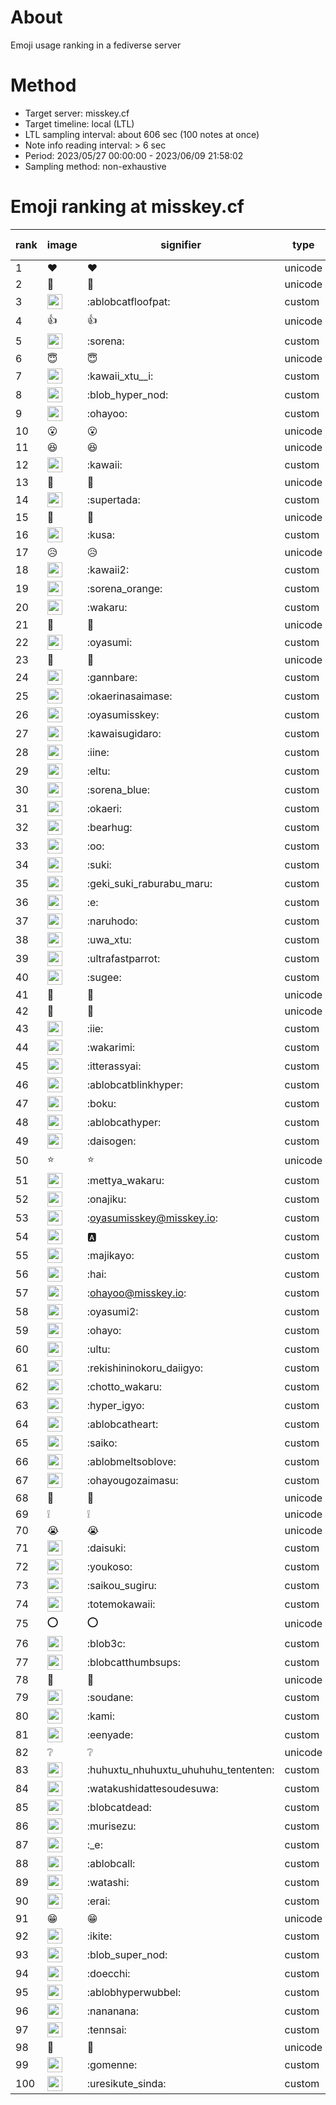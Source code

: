 # About
Emoji usage ranking in a fediverse server

# Method
- Target server: misskey.cf
- Target timeline: local (LTL)
- LTL sampling interval: about 606 sec (100 notes at once)
- Note info reading interval: > 6 sec
- Period: 2023/05/27 00:00:00 - 2023/06/09 21:58:02 
- Sampling method: non-exhaustive

# Emoji ranking at misskey.cf

|rank|image|signifier|type|frequency score|
|----|----|----|----|----|
|1|❤|❤|unicode|10050|
|2|🎉|🎉|unicode|7323|
|3|<img height="24" src="https://misskey.cf/emoji/ablobcatfloofpat.webp">|:ablobcatfloofpat:|custom|4846|
|4|👍|👍|unicode|3413|
|5|<img height="24" src="https://misskey.cf/emoji/sorena.webp">|:sorena:|custom|2100|
|6|😇|😇|unicode|1998|
|7|<img height="24" src="https://misskey.cf/emoji/kawaii_xtu__i.webp">|:kawaii_xtu__i:|custom|1596|
|8|<img height="24" src="https://misskey.cf/emoji/blob_hyper_nod.webp">|:blob_hyper_nod:|custom|1549|
|9|<img height="24" src="https://misskey.cf/emoji/ohayoo.webp">|:ohayoo:|custom|1274|
|10|😮|😮|unicode|1225|
|11|😆|😆|unicode|1223|
|12|<img height="24" src="https://misskey.cf/emoji/kawaii.webp">|:kawaii:|custom|1088|
|13|🤔|🤔|unicode|978|
|14|<img height="24" src="https://misskey.cf/emoji/supertada.webp">|:supertada:|custom|958|
|15|🙌|🙌|unicode|904|
|16|<img height="24" src="https://misskey.cf/emoji/kusa.webp">|:kusa:|custom|851|
|17|😥|😥|unicode|816|
|18|<img height="24" src="https://misskey.cf/emoji/kawaii2.webp">|:kawaii2:|custom|659|
|19|<img height="24" src="https://misskey.cf/emoji/sorena_orange.webp">|:sorena_orange:|custom|651|
|20|<img height="24" src="https://misskey.cf/emoji/wakaru.webp">|:wakaru:|custom|640|
|21|🥺|🥺|unicode|637|
|22|<img height="24" src="https://misskey.cf/emoji/oyasumi.webp">|:oyasumi:|custom|595|
|23|💙|💙|unicode|573|
|24|<img height="24" src="https://misskey.cf/emoji/gannbare.webp">|:gannbare:|custom|548|
|25|<img height="24" src="https://misskey.cf/emoji/okaerinasaimase.webp">|:okaerinasaimase:|custom|481|
|26|<img height="24" src="https://misskey.cf/emoji/oyasumisskey.webp">|:oyasumisskey:|custom|479|
|27|<img height="24" src="https://misskey.cf/emoji/kawaisugidaro.webp">|:kawaisugidaro:|custom|475|
|28|<img height="24" src="https://misskey.cf/emoji/iine.webp">|:iine:|custom|461|
|29|<img height="24" src="https://misskey.cf/emoji/eltu.webp">|:eltu:|custom|457|
|30|<img height="24" src="https://misskey.cf/emoji/sorena_blue.webp">|:sorena_blue:|custom|418|
|31|<img height="24" src="https://misskey.cf/emoji/okaeri.webp">|:okaeri:|custom|416|
|32|<img height="24" src="https://misskey.cf/emoji/bearhug.webp">|:bearhug:|custom|402|
|33|<img height="24" src="https://misskey.cf/emoji/oo.webp">|:oo:|custom|379|
|34|<img height="24" src="https://misskey.cf/emoji/suki.webp">|:suki:|custom|370|
|35|<img height="24" src="https://misskey.cf/emoji/geki_suki_raburabu_maru.webp">|:geki_suki_raburabu_maru:|custom|366|
|36|<img height="24" src="https://misskey.cf/emoji/e.webp">|:e:|custom|354|
|37|<img height="24" src="https://misskey.cf/emoji/naruhodo.webp">|:naruhodo:|custom|349|
|38|<img height="24" src="https://misskey.cf/emoji/uwa_xtu.webp">|:uwa_xtu:|custom|345|
|39|<img height="24" src="https://misskey.cf/emoji/ultrafastparrot.webp">|:ultrafastparrot:|custom|343|
|40|<img height="24" src="https://misskey.cf/emoji/sugee.webp">|:sugee:|custom|328|
|41|🍮|🍮|unicode|323|
|42|🫶|🫶|unicode|320|
|43|<img height="24" src="https://misskey.cf/emoji/iie.webp">|:iie:|custom|318|
|44|<img height="24" src="https://misskey.cf/emoji/wakarimi.webp">|:wakarimi:|custom|316|
|45|<img height="24" src="https://misskey.cf/emoji/itterassyai.webp">|:itterassyai:|custom|309|
|46|<img height="24" src="https://misskey.cf/emoji/ablobcatblinkhyper.webp">|:ablobcatblinkhyper:|custom|297|
|47|<img height="24" src="https://misskey.cf/emoji/boku.webp">|:boku:|custom|297|
|48|<img height="24" src="https://misskey.cf/emoji/ablobcathyper.webp">|:ablobcathyper:|custom|294|
|49|<img height="24" src="https://misskey.cf/emoji/daisogen.webp">|:daisogen:|custom|293|
|50|⭐|⭐|unicode|291|
|51|<img height="24" src="https://misskey.cf/emoji/mettya_wakaru.webp">|:mettya_wakaru:|custom|287|
|52|<img height="24" src="https://misskey.cf/emoji/onajiku.webp">|:onajiku:|custom|286|
|53|<img height="24" src="https://misskey.cf/emoji/oyasumisskey.webp">|:oyasumisskey@misskey.io:|custom|285|
|54|<img height="24" src="https://misskey.cf/emoji/a.webp">|:a:|custom|274|
|55|<img height="24" src="https://misskey.cf/emoji/majikayo.webp">|:majikayo:|custom|272|
|56|<img height="24" src="https://misskey.cf/emoji/hai.webp">|:hai:|custom|264|
|57|<img height="24" src="https://misskey.cf/emoji/ohayoo.webp">|:ohayoo@misskey.io:|custom|262|
|58|<img height="24" src="https://misskey.cf/emoji/oyasumi2.webp">|:oyasumi2:|custom|255|
|59|<img height="24" src="https://misskey.cf/emoji/ohayo.webp">|:ohayo:|custom|253|
|60|<img height="24" src="https://misskey.cf/emoji/ultu.webp">|:ultu:|custom|252|
|61|<img height="24" src="https://misskey.cf/emoji/rekishininokoru_daiigyo.webp">|:rekishininokoru_daiigyo:|custom|250|
|62|<img height="24" src="https://misskey.cf/emoji/chotto_wakaru.webp">|:chotto_wakaru:|custom|249|
|63|<img height="24" src="https://misskey.cf/emoji/hyper_igyo.webp">|:hyper_igyo:|custom|240|
|64|<img height="24" src="https://misskey.cf/emoji/ablobcatheart.webp">|:ablobcatheart:|custom|227|
|65|<img height="24" src="https://misskey.cf/emoji/saiko.webp">|:saiko:|custom|225|
|66|<img height="24" src="https://misskey.cf/emoji/ablobmeltsoblove.webp">|:ablobmeltsoblove:|custom|223|
|67|<img height="24" src="https://misskey.cf/emoji/ohayougozaimasu.webp">|:ohayougozaimasu:|custom|210|
|68|💢|💢|unicode|210|
|69|❕|❕|unicode|207|
|70|😭|😭|unicode|200|
|71|<img height="24" src="https://misskey.cf/emoji/daisuki.webp">|:daisuki:|custom|198|
|72|<img height="24" src="https://misskey.cf/emoji/youkoso.webp">|:youkoso:|custom|197|
|73|<img height="24" src="https://misskey.cf/emoji/saikou_sugiru.webp">|:saikou_sugiru:|custom|196|
|74|<img height="24" src="https://misskey.cf/emoji/totemokawaii.webp">|:totemokawaii:|custom|194|
|75|⭕|⭕|unicode|192|
|76|<img height="24" src="https://misskey.cf/emoji/blob3c.webp">|:blob3c:|custom|192|
|77|<img height="24" src="https://misskey.cf/emoji/blobcatthumbsups.webp">|:blobcatthumbsups:|custom|191|
|78|🍚|🍚|unicode|185|
|79|<img height="24" src="https://misskey.cf/emoji/soudane.webp">|:soudane:|custom|179|
|80|<img height="24" src="https://misskey.cf/emoji/kami.webp">|:kami:|custom|178|
|81|<img height="24" src="https://misskey.cf/emoji/eenyade.webp">|:eenyade:|custom|175|
|82|❔|❔|unicode|168|
|83|<img height="24" src="https://misskey.cf/emoji/huhuxtu_nhuhuxtu_uhuhuhu_tententen.webp">|:huhuxtu_nhuhuxtu_uhuhuhu_tententen:|custom|167|
|84|<img height="24" src="https://misskey.cf/emoji/watakushidattesoudesuwa.webp">|:watakushidattesoudesuwa:|custom|165|
|85|<img height="24" src="https://misskey.cf/emoji/blobcatdead.webp">|:blobcatdead:|custom|165|
|86|<img height="24" src="https://misskey.cf/emoji/murisezu.webp">|:murisezu:|custom|162|
|87|<img height="24" src="https://misskey.cf/emoji/_e.webp">|:_e:|custom|161|
|88|<img height="24" src="https://misskey.cf/emoji/ablobcall.webp">|:ablobcall:|custom|159|
|89|<img height="24" src="https://misskey.cf/emoji/watashi.webp">|:watashi:|custom|156|
|90|<img height="24" src="https://misskey.cf/emoji/erai.webp">|:erai:|custom|155|
|91|😁|😁|unicode|151|
|92|<img height="24" src="https://misskey.cf/emoji/ikite.webp">|:ikite:|custom|151|
|93|<img height="24" src="https://misskey.cf/emoji/blob_super_nod.webp">|:blob_super_nod:|custom|142|
|94|<img height="24" src="https://misskey.cf/emoji/doecchi.webp">|:doecchi:|custom|141|
|95|<img height="24" src="https://misskey.cf/emoji/ablobhyperwubbel.webp">|:ablobhyperwubbel:|custom|135|
|96|<img height="24" src="https://misskey.cf/emoji/nananana.webp">|:nananana:|custom|134|
|97|<img height="24" src="https://misskey.cf/emoji/tennsai.webp">|:tennsai:|custom|132|
|98|🧂|🧂|unicode|130|
|99|<img height="24" src="https://misskey.cf/emoji/gomenne.webp">|:gomenne:|custom|129|
|100|<img height="24" src="https://misskey.cf/emoji/uresikute_sinda.webp">|:uresikute_sinda:|custom|129|

